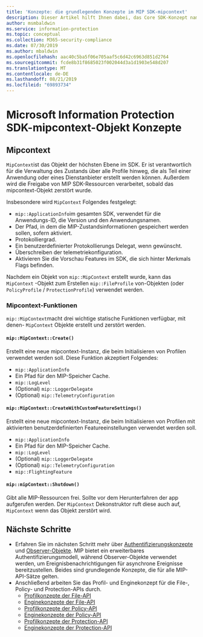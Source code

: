 ```yaml
---
title: 'Konzepte: die grundlegenden Konzepte im MIP SDK-mipcontext'
description: Dieser Artikel hilft Ihnen dabei, das Core SDK-Konzept namens mipcontext zu verstehen, das die Anwendungs Initialisierung steuert.
author: msmbaldwin
ms.service: information-protection
ms.topic: conceptual
ms.collection: M365-security-compliance
ms.date: 07/30/2019
ms.author: mbaldwin
ms.openlocfilehash: aac40c5ba5f06e705aaf5c6d42c6963d851d2764
ms.sourcegitcommit: fcde8b31f8685023f002044d3a1d1903e548d207
ms.translationtype: MT
ms.contentlocale: de-DE
ms.lasthandoff: 08/21/2019
ms.locfileid: "69893734"
---
```

# <a name="microsoft-information-protection-sdk---mipcontext-object-concepts"></a>Microsoft Information Protection SDK-mipcontext-Objekt Konzepte

## <a name="mipcontext"></a>Mipcontext

`MipContext`ist das Objekt der höchsten Ebene im SDK. Er ist verantwortlich für die Verwaltung des Zustands über alle Profile hinweg, die als Teil einer Anwendung oder eines Dienstanbieter erstellt werden können. Außerdem wird die Freigabe von MIP SDK-Ressourcen verarbeitet, sobald das mipcontext-Objekt zerstört wurde.

Insbesondere wird `MipContext` Folgendes festgelegt:

- `mip::ApplicationInfo`im gesamten SDK, verwendet für die Anwendungs-ID, die Version und den Anwendungsnamen.
- Der Pfad, in dem die MIP-Zustandsinformationen gespeichert werden sollen, sofern aktiviert.
- Protokolliergrad.
- Ein benutzerdefinierter Protokollierungs Delegat, wenn gewünscht.
- Überschreiben der telemetriekonfiguration.
- Aktivieren Sie die Vorschau Features im SDK, die sich hinter Merkmals Flags befinden.

Nachdem ein Objekt von `mip::MipContext` erstellt wurde, kann das `MipContext` -Objekt zum Erstellen `mip::FileProfile` von-Objekten (oder `PolicyProfile` / `ProtectionProfile`) verwendet werden.

### <a name="mipcontext-functions"></a>Mipcontext-Funktionen

`mip::MipContext`macht drei wichtige statische Funktionen verfügbar, mit denen- `MipContext` Objekte erstellt und zerstört werden.

#### `mip::MipContext::Create()`

Erstellt eine neue mipcontext-Instanz, die beim Initialisieren von Profilen verwendet werden soll. Diese Funktion akzeptiert Folgendes:

- `mip::ApplicationInfo`
- Ein Pfad für den MIP-Speicher Cache.
- `mip::LogLevel`
- (Optional) `mip::LoggerDelegate`
- (Optional) `mip::TelemetryConfiguration`

#### `mip::MipContext::CreateWithCustomFeatureSettings()`

Erstellt eine neue mipcontext-Instanz, die beim Initialisieren von Profilen mit aktivierten benutzerdefinierten Featureeinstellungen verwendet werden soll.

- `mip::ApplicationInfo`
- Ein Pfad für den MIP-Speicher Cache.
- `mip::LogLevel`
- (Optional) `mip::LoggerDelegate`
- (Optional) `mip::TelemetryConfiguration`
- `mip::FlightingFeature`

#### `mip::mipContext::Shutdown()`

Gibt alle MIP-Ressourcen frei. Sollte vor dem Herunterfahren der app aufgerufen werden. Der `MipContext` Dekonstruktor ruft diese auch auf, `MipContext` wenn das Objekt zerstört wird.

## <a name="next-steps"></a>Nächste Schritte

- Erfahren Sie im nächsten Schritt mehr über [Authentifizierungskonzepte](concept-authentication-cpp.md) und [Observer-Objekte](concept-async-observers.md). MIP bietet ein erweiterbares Authentifizierungsmodell, während Observer-Objekte verwendet werden, um Ereignisbenachrichtigungen für asynchrone Ereignisse bereitzustellen. Beides sind grundlegende Konzepte, die für alle MIP-API-Sätze gelten.
- Anschließend arbeiten Sie das Profil- und Enginekonzept für die File-, Policy- und Protection-APIs durch.
  - [Profilkonzepte der File-API](concept-profile-engine-file-profile-cpp.md)
  - [Enginekonzepte der File-API](concept-profile-engine-file-engine-cpp.md)
  - [Profilkonzepte der Policy-API](concept-profile-engine-file-profile-cpp.md)
  - [Enginekonzepte der Policy-API](concept-profile-engine-file-engine-cpp.md)
  - [Profilkonzepte der Protection-API](concept-profile-engine-file-profile-cpp.md)
  - [Enginekonzepte der Protection-API](concept-profile-engine-file-engine-cpp.md)
